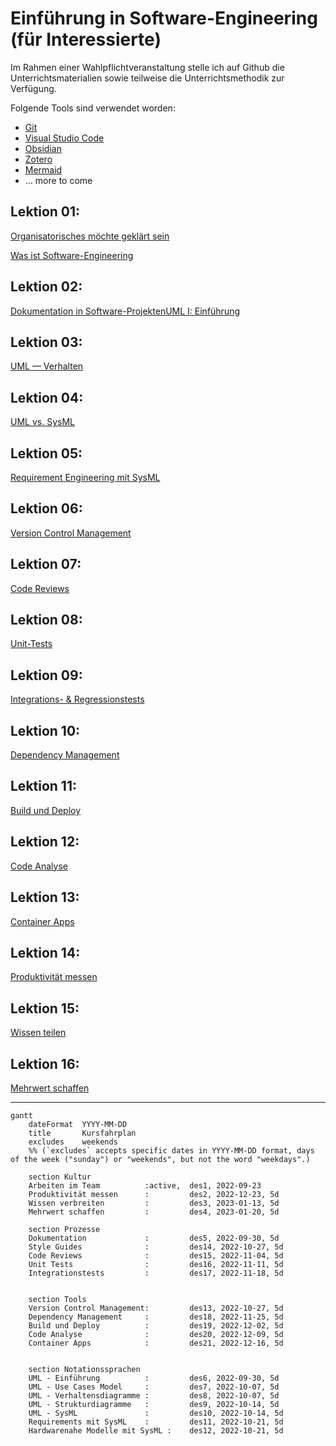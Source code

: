 # Einführung in Software-Engineering (für Interessierte)

Im Rahmen einer Wahlpflichtveranstaltung stelle ich auf Github die Unterrichtsmaterialien sowie teilweise die Unterrichtsmethodik zur Verfügung.

Folgende Tools sind verwendet worden:

- [Git](https://git-scm.com/)
- [Visual Studio Code](https://code.visualstudio.com/)
- [Obsidian](https://obsidian.md/)
- [Zotero](https://www.zotero.org/)
-  [Mermaid](https://mermaid-js.github.io/mermaid/#/)
- … more to come

## Lektion 01:

[Organisatorisches möchte geklärt sein](Lectures/Lecture-01/Organisatorisches.md)

[Was ist Software-Engineering](Lectures/Lecture-01/Was%20ist%20Software%20Engineering.md)



## Lektion 02:

[Dokumentation in Software-Projekten](Lectures/Lecture-02/Dokumentation%20in%20Software-Projekten.md)[UML I: Einführung](Lectures/Lecture-02/UML-I-Einf%C3%BChrung.md)


## Lektion 03:

[UML — Verhalten](Lectures/Lecture-03/UML%20-%20Use%20Cases%20-%20Verhaltensdiagramme.md)

## Lektion 04:

[UML vs. SysML](Lectures/Lecture-04/UML%20-%20SysML.md)

## Lektion 05:

[Requirement Engineering mit SysML](Lectures/Lecture-05/Requirement%20Engineering%20mit%20SysML.md)

## Lektion 06:

[Version Control Management](Lectures/Lecture-06/Version%20Control%20Managment.md)

## Lektion 07:

[Code Reviews](Lectures/Lecture-07/Code%20Reviews.md)

## Lektion 08:

[Unit-Tests](Lectures/Lecture-08/Unit%20Test%20Me.md)

## Lektion 09: 

[Integrations- & Regressionstests](Lectures/Lecture-09/Integration%20und%20Regressionstest.md)

## Lektion 10: 

[Dependency Management](Lectures/Lecture-10/Dependency%20Management.md)

## Lektion 11:

[Build und Deploy](Lectures/Lecture-11/Build%20und%20Deploy%20Pipelines.md)

## Lektion 12:

[Code Analyse](Lectures/Lecture-12/Statische%20und%20dynamische%20Code%20Analyse.md)


## Lektion 13:
[Container Apps](Lectures/Lecture-13/Container%20Apps.md)

## Lektion 14: 

[Produktivität messen](Lectures/Lecture-14/Produktivit%C3%A4tsmetriken.md)

## Lektion 15:

[Wissen teilen](Lectures/Lecture-15/Wissen%20teilen%20und%20verbreiten.md)

## Lektion 16: 

[Mehrwert schaffen](Lectures/Lecture-16/Mehrwerte%20f%C3%BCr%20sich%20und%20andere%20schaffen.md)


---
```mermaid
gantt
    dateFormat  YYYY-MM-DD
    title       Kursfahrplan
    excludes    weekends
    %% (`excludes` accepts specific dates in YYYY-MM-DD format, days of the week ("sunday") or "weekends", but not the word "weekdays".)

    section Kultur
    Arbeiten im Team          :active,  des1, 2022-09-23
    Produktivität messen      :         des2, 2022-12-23, 5d
    Wissen verbreiten         :         des3, 2023-01-13, 5d
    Mehrwert schaffen         :         des4, 2023-01-20, 5d

    section Prozesse
    Dokumentation             :         des5, 2022-09-30, 5d
    Style Guides              :         des14, 2022-10-27, 5d   
    Code Reviews              :         des15, 2022-11-04, 5d 
    Unit Tests                :         des16, 2022-11-11, 5d
    Integrationstests         :         des17, 2022-11-18, 5d


    section Tools
    Version Control Management:         des13, 2022-10-27, 5d 
    Dependency Management     :         des18, 2022-11-25, 5d
    Build und Deploy          :         des19, 2022-12-02, 5d
    Code Analyse              :         des20, 2022-12-09, 5d   
    Container Apps            :         des21, 2022-12-16, 5d  
           

    section Notationssprachen
    UML - Einführung          :         des6, 2022-09-30, 5d
    UML - Use Cases Model     :         des7, 2022-10-07, 5d
    UML - Verhaltensdiagramme :         des8, 2022-10-07, 5d    
    UML - Strukturdiagramme   :         des9, 2022-10-14, 5d
    UML - SysML               :         des10, 2022-10-14, 5d
    Requirements mit SysML    :         des11, 2022-10-21, 5d
    Hardwarenahe Modelle mit SysML :    des12, 2022-10-21, 5d   
```




